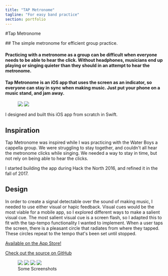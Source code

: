 ```yaml
---
title: "TAP Metronome"
tagline: "For easy band practice"
section: portfolio
---
```


#Tap Metronome

<div class="tldr" markdown=1>
<!-- WHAT -->
## The simple metronome for efficient group practice.

<!-- WHY -->
#### Practicing with a metronome as a group can be difficult when everyone needs to be able to hear the click. Without headphones, musicians end up playing or singing quieter than they should in an attempt to hear the metronome.

<!-- HOW -->
#### Tap Metronome is an iOS app that uses the screen as an indicator, so everyone can stay in sync when making music. Just put your phone on a music stand, and jam away.
</div>


<figure class='folio_image' id='hero'>
	<img id="hero-iso" src='../includes/portfolio_images/tap/tap-metronome.png'>
	<img id="hero-iso-crop" src='../includes/portfolio_images/tap/tap-metronome-crop.png'>
<figcaption></figcaption>
</figure>

I designed and built this iOS app from scratch in Swift.

## Inspiration

Tap Metronome was inspired while I was practicing with the Water Boys a cappella group. We were struggling to stay together, and couldn't all hear the metronome clicks while singing. We needed a way to stay in time, but not rely on being able to hear the clicks.

I started building the app during Hack the North 2016, and refined it in the fall of 2017. 

## Design

In order to create a signal detectable over the sound of making music, I needed to use either visual or hapic feedback. Visual cues would be the most viable for a mobile app, so I explored different ways to make a salient visual cue. The most salient visual cue is a screen flash, so I adapted this to fit with the tap-tempo functionality I wanted to implement. When a user taps the screen, there is a pleasant circle that radiates from where they tapped. These circles repeat to the tempo that's been set until stopped.


<a href="https://itunes.apple.com/us/app/tap-metronome/id1300298573?">Available on the App Store!</a>

<a href="https://github.com/Adam93MT/TAP-Metronome">Check out the source on GitHub</a>


<figure class='folio_image multi-image' id='img1'>
	<img src='../includes/portfolio_images/tap/tap-metronome-crop.png'>
	<img src='../includes/portfolio_images/tap/tap-metronome-slider-crop.png'>
	<img src='../includes/portfolio_images/tap/tap-metronome-hidden-crop.png'>
	<img src='../includes/portfolio_images/tap/tap-metronome-settings-crop.png'>
<figcaption>Some Screenshots</figcaption>
</figure>